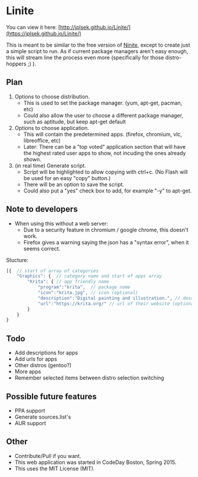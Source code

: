 Linite
======

You can view it here: [http://jplsek.github.io/Linite/](https://jplsek.github.io/Linite/)

This is meant to be similar to the free version of [Ninite](https://ninite.com/), except to create just a simple script to run.
As if current package managers aren't easy enough, this will stream line the process even more (specifically for those distro-hoppers ;) ).

## Plan

1. Options to choose distribution.
    * This is used to set the package manager. (yum, apt-get, pacman, etc)
    * Could also allow the user to choose a different package manager, such as aptitude, but keep apt-get default
2. Options to choose application.
    * This will contain the predetermined apps. (firefox, chromium, vlc, libreoffice, etc)
    * Later: There can be a "top voted" application section that will have the highest rated user apps to show, not incuding the ones already shown.
3. (in real time) Generate script.
    * Script will be highlighted to allow copying with ctrl+c. (No Flash will be used for an easy "copy" button.)
    * There will be an option to save the script.
    * Could also put a "yes" check box to add, for example "-y" to apt-get.

## Note to developers

* When using this without a web server:
	* Due to a security feature in chromium / google chrome, this doesn't work.
	* Firefox gives a warning saying the json has a "syntax error", when it seems correct.


Stucture:
```javascript
[{  // start of array of categories
    "Graphics": {  // category name and start of apps array
        "Krita": { // app friendly name
            "program":"krita",  // package name
            "icon":"krita.jpg", // icon (optional)
            "description":"Digital painting and illustration.", // description (optional)
            "url":"https://krita.org/" // url of their website (optional) (not used yet)
        }
    }
}
```

## Todo
* Add descriptions for apps
* Add urls for apps
* Other distros (gentoo?)
* More apps
* Remember selected items between distro selection switching

## Possible future features

* PPA support
* Generate sources.list's
* AUR support

## Other

* Contribute/Pull if you want.
* This web application was started in CodeDay Boston, Spring 2015.
* This uses the MIT License (MIT).
